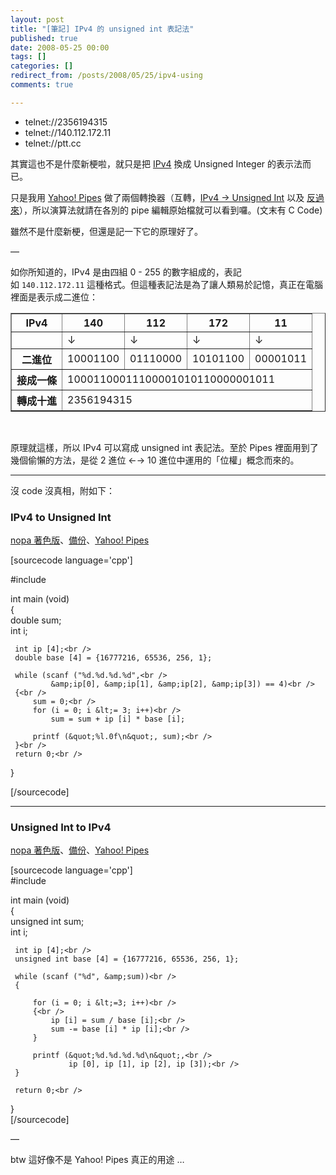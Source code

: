 ```yaml
---
layout: post
title: "[筆記] IPv4 的 unsigned int 表記法"
published: true
date: 2008-05-25 00:00
tags: []
categories: []
redirect_from: /posts/2008/05/25/ipv4-using
comments: true

---
```


<ul>
	<li>telnet://2356194315</li>
	<li>telnet://140.112.172.11</li>
	<li>telnet://ptt.cc</li>
</ul>
其實這也不是什麼新梗啦，就只是把 <a href="http://zh.wikipedia.org/wiki/IPv4" target="_blank">IPv4</a> 換成 Unsigned Integer 的表示法而已。

只是我用 <a href="http://pipes.yahoo.com/" target="_blank">Yahoo! Pipes</a> 做了兩個轉換器（互轉，<a href="http://pipes.yahoo.com/pipes/pipe.info?_id=fg5ZFKoi3RGb6IeX8ivLAg" target="_blank">IPv4 → Unsigned Int</a> 以及 <a href="http://pipes.yahoo.com/pipes/pipe.info?_id=fdd4a797fafba7ccfb534d871948b917" target="_blank">反過來</a>），所以演算法就請在各別的 pipe 編輯原始檔就可以看到囉。(文末有 C Code)

雖然不是什麼新梗，但還是記一下它的原理好了。

—

如你所知道的，IPv4 是由四組 0 - 255 的數字組成的，表記如 <code>140.112.172.11</code> 這種格式。但這種表記法是為了讓人類易於記憶，真正在電腦裡面是表示成二進位：
<table border="1">
<tbody>
<tr>
<th>IPv4</th>
<th>140</th>
<th>112</th>
<th>172</th>
<th>11</th>
</tr>
<tr>
<td> </td>
<td>↓</td>
<td>↓</td>
<td>↓</td>
<td>↓</td>
</tr>
<tr>
<th>二進位</th>
<td>10001100</td>
<td><span>01110000</span></td>
<td><span>10101100</span></td>
<td><span>00001011</span></td>
</tr>
<tr>
<th>接成一條</th>
<td colspan="4">10001100<span>01110000</span><span>10101100</span><span>00001011</span></td>
</tr>
<tr>
<th>轉成十進</th>
<td colspan="4">2356194315</td>
</tr>
</tbody></table>
 

原理就這樣，所以 IPv4 可以寫成 unsigned int 表記法。至於 Pipes 裡面用到了幾個偷懶的方法，是從 2 進位 ←→ 10 進位中運用的「位權」概念而來的。

---

沒 code 沒真相，附如下：

<!--more 按這裡看程式碼-->
<h3>IPv4 to Unsigned Int</h3>
<a href="http://z.orez.us/nopastes/show/10trh" target="_blank">nopa 著色版</a>、<a href="http://nopaste.info/46fe181836.html" target="_blank">備份</a>、<a href="http://pipes.yahoo.com/pipes/pipe.info?_id=fg5ZFKoi3RGb6IeX8ivLAg" target="_blank">Yahoo! Pipes</a>

[sourcecode language='cpp']

#include 

 int main (void)<br />
 {<br />
     double sum;<br />
     int i;

     int ip [4];<br />
     double base [4] = {16777216, 65536, 256, 1};

     while (scanf ("%d.%d.%d.%d",<br />
             &amp;ip[0], &amp;ip[1], &amp;ip[2], &amp;ip[3]) == 4)<br />
     {<br />
         sum = 0;<br />
         for (i = 0; i &lt;= 3; i++)<br />
             sum = sum + ip [i] * base [i];

         printf (&quot;%l.0f\n&quot;, sum);<br />
     }<br />
     return 0;<br />
 }

[/sourcecode]

---
<h3>Unsigned Int to IPv4</h3>
<a href="http://z.orez.us/nopastes/show/11pty" target="_blank">nopa 著色版</a>、<a href="http://nopaste.info/e10add1588.html" target="_blank">備份</a>、<a href="http://pipes.yahoo.com/pipes/pipe.info?_id=fdd4a797fafba7ccfb534d871948b917" target="_blank">Yahoo! Pipes</a>

[sourcecode language='cpp']<br />
#include 

 int main (void)<br />
 {<br />
     unsigned int sum;<br />
     int i;

     int ip [4];<br />
     unsigned int base [4] = {16777216, 65536, 256, 1};

     while (scanf ("%d", &amp;sum))<br />
     {

         for (i = 0; i &lt;=3; i++)<br />
         {<br />
             ip [i] = sum / base [i];<br />
             sum -= base [i] * ip [i];<br />
         }

         printf (&quot;%d.%d.%d.%d\n&quot;,<br />
                 ip [0], ip [1], ip [2], ip [3]);<br />
     }

     return 0;<br />
 }<br />
[/sourcecode]

—

btw 這好像不是 Yahoo! Pipes 真正的用途 …
